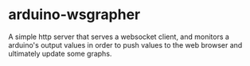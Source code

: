 # arduino-wsgrapher

A simple http server that serves a websocket client, and monitors a arduino's output values in order to push values to the web browser and ultimately update some graphs. 